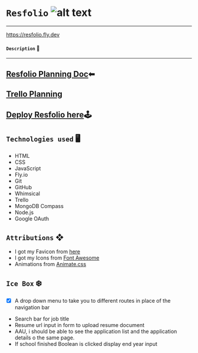 # `Resfolio` ![alt text](public/assets/img/favicon.ico)
***

https://resfolio.fly.dev

#### `Description` 📝
***
#### 

## [Resfolio Planning Doc](https://docs.google.com/document/d/1mUVz_zz4NqaR34Sl9zEqurpi_000LOe71DqWH0EL_vM/edit)⬅

## [Trello Planning](https://trello.com/b/R2VCddfo/resfolio)

## [Deploy Resfolio here](https://resfolio.fly.dev)🕹

## `Technologies used` 🖥

- HTML
- CSS
- JavaScript
- Fly.io
- Git
- GitHub
- Whimsical
- Trello
- MongoDB Compass
- Node.js
- Google OAuth

## `Attributions` ❖

- I got my Favicon from [here](https://www.favicon.cc/)
- I got my Icons from [Font Awesome](https://fontawesome.com/)
- Animations from [Animate.css](https://animate.style/)

## `Ice Box` ❄️

- [x] A drop down menu to take you to different routes in place of the navigation bar
- Search bar for job title
- Resume url input in form to upload resume document
- AAU, i should be able to see the application list and the application details o the same page.
- If school finished Boolean is clicked display end year input